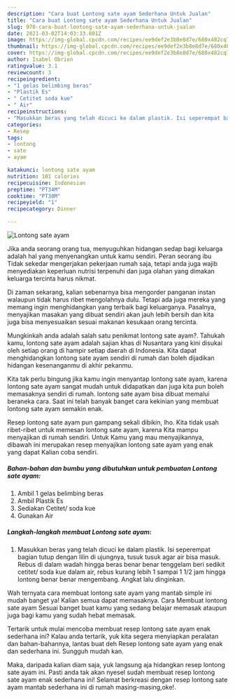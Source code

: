 ```yaml
---
description: "Cara buat Lontong sate ayam Sederhana Untuk Jualan"
title: "Cara buat Lontong sate ayam Sederhana Untuk Jualan"
slug: 970-cara-buat-lontong-sate-ayam-sederhana-untuk-jualan
date: 2021-03-02T14:03:33.801Z
image: https://img-global.cpcdn.com/recipes/ee9def2e3b8e8d7e/680x482cq70/lontong-sate-ayam-foto-resep-utama.jpg
thumbnail: https://img-global.cpcdn.com/recipes/ee9def2e3b8e8d7e/680x482cq70/lontong-sate-ayam-foto-resep-utama.jpg
cover: https://img-global.cpcdn.com/recipes/ee9def2e3b8e8d7e/680x482cq70/lontong-sate-ayam-foto-resep-utama.jpg
author: Isabel Obrien
ratingvalue: 3.1
reviewcount: 3
recipeingredient:
- "1 gelas belimbing beras"
- "Plastik Es"
- " Cetitet soda kue"
- " Air"
recipeinstructions:
- "Masukkan beras yang telah dicuci ke dalam plastik. Isi seperempat bagian tutup dengan lilin di ujungnya, tusuk tusuk agar air bisa masuk. Rebus di dalam wadah hingga beras benar benar tenggelam beri sedikit cetitet/ soda kue dalam air, rebus kurang lebih 1 sampai 1 1/2 jam hingga lontong benar benar mengembang. Angkat lalu dinginkan."
categories:
- Resep
tags:
- lontong
- sate
- ayam

katakunci: lontong sate ayam 
nutrition: 101 calories
recipecuisine: Indonesian
preptime: "PT34M"
cooktime: "PT30M"
recipeyield: "1"
recipecategory: Dinner

---
```



![Lontong sate ayam](https://img-global.cpcdn.com/recipes/ee9def2e3b8e8d7e/680x482cq70/lontong-sate-ayam-foto-resep-utama.jpg)

Jika anda seorang orang tua, menyuguhkan hidangan sedap bagi keluarga adalah hal yang menyenangkan untuk kamu sendiri. Peran seorang ibu Tidak sekedar mengerjakan pekerjaan rumah saja, tetapi anda juga wajib menyediakan keperluan nutrisi terpenuhi dan juga olahan yang dimakan keluarga tercinta harus nikmat.

Di zaman  sekarang, kalian sebenarnya bisa mengorder panganan instan walaupun tidak harus ribet mengolahnya dulu. Tetapi ada juga mereka yang memang ingin menghidangkan yang terbaik bagi keluarganya. Pasalnya, menyajikan masakan yang dibuat sendiri akan jauh lebih bersih dan kita juga bisa menyesuaikan sesuai makanan kesukaan orang tercinta. 



Mungkinkah anda adalah salah satu penikmat lontong sate ayam?. Tahukah kamu, lontong sate ayam adalah sajian khas di Nusantara yang kini disukai oleh setiap orang di hampir setiap daerah di Indonesia. Kita dapat menghidangkan lontong sate ayam sendiri di rumah dan boleh dijadikan hidangan kesenanganmu di akhir pekanmu.

Kita tak perlu bingung jika kamu ingin menyantap lontong sate ayam, karena lontong sate ayam sangat mudah untuk didapatkan dan juga kita pun boleh memasaknya sendiri di rumah. lontong sate ayam bisa dibuat memalui beraneka cara. Saat ini telah banyak banget cara kekinian yang membuat lontong sate ayam semakin enak.

Resep lontong sate ayam pun gampang sekali dibikin, lho. Kita tidak usah ribet-ribet untuk memesan lontong sate ayam, karena Kita mampu menyajikan di rumah sendiri. Untuk Kamu yang mau menyajikannya, dibawah ini merupakan resep menyajikan lontong sate ayam yang enak yang dapat Kalian coba sendiri.

<!--inarticleads1-->

##### Bahan-bahan dan bumbu yang dibutuhkan untuk pembuatan Lontong sate ayam:

1. Ambil 1 gelas belimbing beras
1. Ambil Plastik Es
1. Sediakan  Cetitet/ soda kue
1. Gunakan  Air




<!--inarticleads2-->

##### Langkah-langkah membuat Lontong sate ayam:

1. Masukkan beras yang telah dicuci ke dalam plastik. Isi seperempat bagian tutup dengan lilin di ujungnya, tusuk tusuk agar air bisa masuk. Rebus di dalam wadah hingga beras benar benar tenggelam beri sedikit cetitet/ soda kue dalam air, rebus kurang lebih 1 sampai 1 1/2 jam hingga lontong benar benar mengembang. Angkat lalu dinginkan.




Wah ternyata cara membuat lontong sate ayam yang mantab simple ini mudah banget ya! Kalian semua dapat memasaknya. Cara Membuat lontong sate ayam Sesuai banget buat kamu yang sedang belajar memasak ataupun juga bagi kamu yang sudah hebat memasak.

Tertarik untuk mulai mencoba membuat resep lontong sate ayam enak sederhana ini? Kalau anda tertarik, yuk kita segera menyiapkan peralatan dan bahan-bahannya, lantas buat deh Resep lontong sate ayam yang enak dan sederhana ini. Sungguh mudah kan. 

Maka, daripada kalian diam saja, yuk langsung aja hidangkan resep lontong sate ayam ini. Pasti anda tak akan nyesel sudah membuat resep lontong sate ayam enak sederhana ini! Selamat berkreasi dengan resep lontong sate ayam mantab sederhana ini di rumah masing-masing,oke!.

